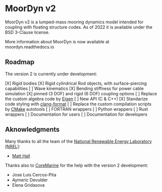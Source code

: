 MoorDyn v2
==========

MoorDyn v2 is a lumped-mass mooring dynamics model intended for coupling with
floating structure codes. As of 2022 it is available under the BSD 3-Clause
license.

More information about MoorDyn is now available at moordyn.readthedocs.io

## Roadmap

The version 2 is currently under development:

 [X] Rigid bodies
 [X] Rigid cylindrical Rod objects, with surface-piercing capabilities
 [ ] Wave kinematics
 [X] Bending stiffness for power cable simulation
 [X] pinned (3 DOF) and rigid (6 DOF) coupling options
 [ ] Replace the custom algebra code by [Eigen](https://eigen.tuxfamily.org/index.php?title=Main_Page)
 [ ] New API (C & C++)
 [X] Standarize code styling with [clang-format](https://clang.llvm.org/docs/ClangFormat.html)
 [ ] Replace the custom compilation scripts by [CMake](https://cmake.org/) autotools
 [ ] FORTRAN wrappers
 [ ] Python wrappers
 [ ] Rust wrappers
 [ ] Documentation for users
 [ ] Documentation for developers

## Aknowledgments

Many thanks to all the team of the
[National Renewable Energy Laboratory (NREL)](https://www.nrel.gov/):

  - [Matt Hall](http://matt-hall.ca/moordyn.html)

Thanks also to [CoreMarine](https://www.core-marine.com/) for the help with the
version 2 development:

  - Jose Luis Cercos-Pita
  - Aymeric Devulder
  - Elena Gridasova
